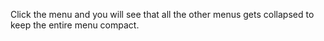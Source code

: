 Click the menu and you will see that all the other menus gets collapsed to keep the entire menu compact.